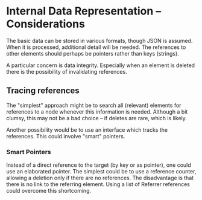 # Internal Data Representation – Considerations

The basic data can be stored in various formats, though JSON is assumed. When it is processed, additional detail will be needed. The references to other elements should perhaps be pointers rather than keys (strings).

A particular concern is data integrity. Especially when an element is deleted there is the possibility of invalidating references.

## Tracing references

The "simplest" approach might be to search all (relevant) elements for references to a node whenever this information is needed. Although a bit clumsy, this may not be a bad choice – if deletes are rare, which is likely.

Another possibility would be to use an interface which tracks the references. This could involve "smart" pointers.

### Smart Pointers

Instead of a direct reference to the target (by key or as pointer), one could use an elaborated pointer. The simplest could be to use a reference counter, allowing a deletion only if there are no references. The disadvantage is that there is no link to the referring element. Using a list of Referrer references could overcome this shortcoming.
